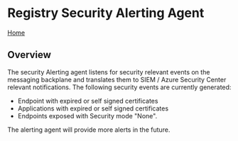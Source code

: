 # Registry Security Alerting Agent

[Home](../readme.md)

## Overview

The security Alerting agent listens for security relevant events on the messaging backplane and translates them to SIEM / Azure Security Center relevant notifications.   The following security events are currently generated:

- Endpoint with expired or self signed certificates
- Applications with expired or self signed certificates
- Endpoints exposed with Security mode "None".

The alerting agent will provide more alerts in the future.